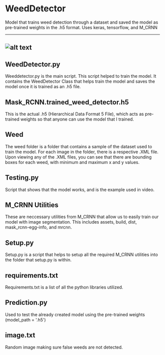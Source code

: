 # WeedDetector
Model that trains weed detection through a dataset and saved the model as pre-trained weights in the .h5 format. Uses keras, tensorflow, and M_CRNN

---
![alt text](https://i.imgur.com/sHqbMdb.png "Weed Detection Image")
---

## WeedDetector.py
Weeddetector.py is the main script. This script helped to train the model. It contains the WeedDetector Class that helps train the model and saves the model once it is trained as an .h5 file.

## Mask_RCNN.trained_weed_detector.h5
This is the actual .h5 (Hierarchical Data Format 5 File), which acts as pre-trained weights so that anyone can use the model that I trained.

## Weed
The weed folder is a folder that contains a sample of the dataset used to train the model. For each image in the folder, there is a respective .XML file. Upon viewing any of the .XML files, you can see that there are bounding boxes for each weed, with minimum and maximum x and y values.

## Testing.py
Script that shows that the model works, and is the example used in video.

## M_CRNN Utilities
These are neccessary utilities from M_CRNN that allow us to easily train our model with image segmentation. This includes assets, build, dist, mask_rcnn-egg-info, and mrcnn.

## Setup.py
Setup.py is a script that helps to setup all the required M_CRNN utilities into the folder that setup.py is within.

## requirements.txt
Requirements.txt is a list of all the python libraries utilized.

## Prediction.py
Used to test the already created model using the pre-trained weights (model_path = '.h5')

## image.txt
Random image making sure false weeds are not detected. 






